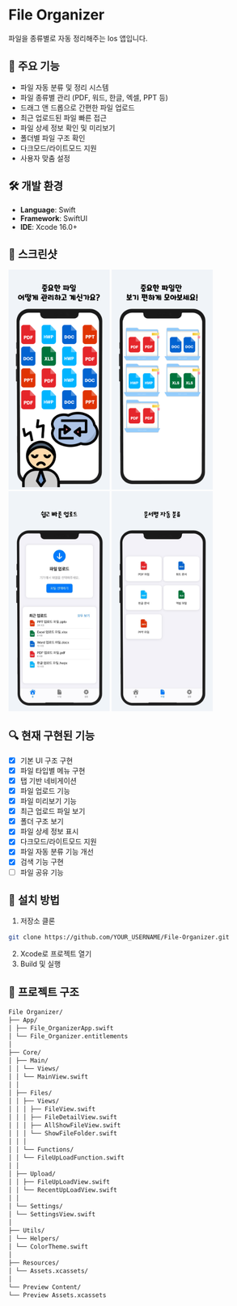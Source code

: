 # File Organizer

파일을 종류별로 자동 정리해주는 Ios 앱입니다.

## 📌 주요 기능

- 파일 자동 분류 및 정리 시스템
- 파일 종류별 관리 (PDF, 워드, 한글, 엑셀, PPT 등)
- 드래그 앤 드롭으로 간편한 파일 업로드
- 최근 업로드된 파일 빠른 접근
- 파일 상세 정보 확인 및 미리보기
- 폴더별 파일 구조 확인
- 다크모드/라이트모드 지원
- 사용자 맞춤 설정

## 🛠 개발 환경

- **Language**: Swift
- **Framework**: SwiftUI
- **IDE**: Xcode 16.0+

## 📱 스크린샷

<p float="left">
  <img src="ScreenShot/001.png" width="200" />
  <img src="ScreenShot/002.png" width="200" />
  <img src="ScreenShot/003.png" width="200" />
  <img src="ScreenShot/004.png" width="200" />
</p>

## 🔍 현재 구현된 기능

- [x] 기본 UI 구조 구현
- [x] 파일 타입별 메뉴 구현
- [x] 탭 기반 네비게이션
- [x] 파일 업로드 기능
- [x] 파일 미리보기 기능
- [x] 최근 업로드 파일 보기
- [x] 폴더 구조 보기
- [x] 파일 상세 정보 표시
- [x] 다크모드/라이트모드 지원
- [x] 파일 자동 분류 기능 개선
- [x] 검색 기능 구현
- [ ] 파일 공유 기능

## 🚀 설치 방법

1. 저장소 클론
```bash
git clone https://github.com/YOUR_USERNAME/File-Organizer.git
```

2. Xcode로 프로젝트 열기
3. Build 및 실행

## 📂 프로젝트 구조
```
File Organizer/
├── App/
│ ├── File_OrganizerApp.swift
│ └── File_Organizer.entitlements
│
├── Core/
│ ├── Main/
│ │ └── Views/
│ │ └── MainView.swift
│ │
│ ├── Files/
│ │ ├── Views/
│ │ │ ├── FileView.swift
│ │ │ ├── FileDetailView.swift
│ │ │ ├── AllShowFileView.swift
│ │ │ └── ShowFileFolder.swift
│ │ │
│ │ └── Functions/
│ │ └── FileUpLoadFunction.swift
│ │
│ ├── Upload/
│ │ ├── FileUpLoadView.swift
│ │ └── RecentUpLoadView.swift
│ │
│ └── Settings/
│ └── SettingsView.swift
│
├── Utils/
│ └── Helpers/
│ └── ColorTheme.swift
│
├── Resources/
│ └── Assets.xcassets/
│
└── Preview Content/
└── Preview Assets.xcassets
```
